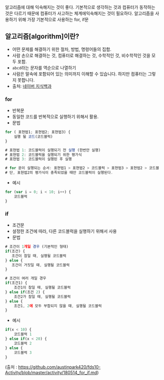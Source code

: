 알고리즘에 대해 익숙해지는 것이 좋다.
기본적으로 생각하는 것과 컴퓨터가 동작하는 것은 다르기 때문에 컴퓨터가 사고하는 체계에익숙해지는 것이 필요하다.
알고리즘을 사용하기 위해 가장 기본적으로 사용하는 for, if문


## 알고리즘[algorithm]이란?
- 어떤 문제를 해결하기 위한 절차, 방법, 명령어들의 집합.
- 사람 손으로 해결하는 것, 컴퓨터로 해결하는 것, 수학적인 것, 비수학적인 것을 모두 포함.
- `abcd`라는 문자를 역순으로 나열하기
- 사람은 말속에 포함되어 있는 의미까지 이해할 수 있습니다. 하지만 컴퓨터는 그렇지 못합니다.
- 출처: [네이버 지식백과](https://terms.naver.com/entry.nhn?docId=3597402&cid=58598&categoryId=59316)

### for

* 반복문
* 동일한 코드를 반복적으로 실행하기 위해서 활용.
* 문법

```javascript
for ( 표현법1; 표현법2; 표현법3) {
    실행 될 코드(코드블럭)
}

# 표현법 1: 코드블럭이 실행되기 전 실행 (한번만 실행)
# 표현법 2: 코드블럭을 실행되기 위한 평가식
# 표현법 3: 코드블럭이 실행된 후 실행

# for 문이 실행되는 순서: 표현법1 > 표현법2 > 코드블럭 > 표현법3 > 표현법2 > 코드블럭 > 표현법3 ...
# 단, 표현법2의 평가식이 충족되었을 때만 코드블럭이 실행된다.
```

* 예시

```javascript
for (var i = 0; i < 10; i++) {
    코드블럭
}
```



### if

* 조건문
* 설정한 조건에 따라, 다른 코드블럭을 실행하기 위해서 사용
* 문법

```javascript
# 조건이 1개일 경우 (기본적인 형태)
if(조건) {
   조건이 참일 때, 실행될 코드블럭
} else {
   조건이 거짓일 때, 실행될 코드블럭
}

# 조건이 여러 개일 경우
if(조건1) {
    조건1이 참일 때, 실행될 코드블럭
} else if(조건 2) {
    조건2가 참일 때, 실행될 코드블럭
} else {
    조건1, 2에 모두 부합되지 않을 때, 실행될 코드블럭
}
```

* 예시

```javascript
if(x < 10) {
    코드블럭 1
} else if(x < 20) {
    코드블럭 2
} else {
    코드블럭 3
}
```

(출처 : https://github.com/austinpark420/fds10-Activity/blob/master/activity/180514_for_if.md)